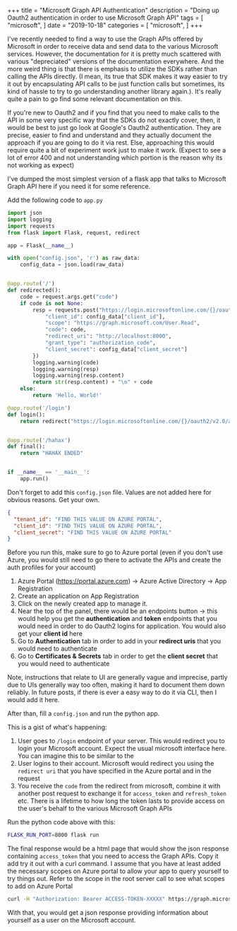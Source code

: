 +++
title = "Microsoft Graph API Authentication"
description = "Doing up Oauth2 authentication in order to use Microsoft Graph API"
tags = [
    "microsoft",
]
date = "2019-10-18"
categories = [
    "microsoft",
]
+++

I've recently needed to find a way to use the Graph APIs offered by Microsoft in order to receive data and send data to the various Microsoft services. However, the documentation for it is pretty much scattered with various "depreciated" versions of the documentation everywhere. And the more weird thing is that there is emphasis to utilize the SDKs rather than calling the APIs directly. (I mean, its true that SDK makes it way easier to try it out by encapsulating API calls to be just function calls but sometimes, its kind of hassle to try to go understanding another library again.). It's really quite a pain to go find some relevant documentation on this.

If you're new to Oauth2 and if you find that you need to make calls to the API in some very specific way that the SDKs do not exactly cover, then, it would be best to just go look at Google's Oauth2 authentication. They are precise, easier to find and understand and they actually document the approach if you are going to do it via rest. Else, approaching this would require quite a bit of experiment work just to make it work. (Expect to see a lot of error 400 and not understanding which portion is the reason why its not working as expect)

I've dumped the most simplest version of a flask app that talks to Microsoft Graph API here if you need it for some reference.

Add the following code to `app.py`

```python
import json
import logging
import requests
from flask import Flask, request, redirect

app = Flask(__name__)

with open("config.json", 'r') as raw_data:
    config_data = json.load(raw_data)


@app.route('/')
def redirected():
    code = request.args.get("code")
    if code is not None:
        resp = requests.post("https://login.microsoftonline.com/{}/oauth2/v2.0/token".format(config_data["tenant_id"]), data={
            "client_id": config_data["client_id"],
            "scope": "https://graph.microsoft.com/User.Read",
            "code": code,
            "redirect_uri": "http://localhost:8000",
            "grant_type": "authorization_code",
            "client_secret": config_data["client_secret"]
        })
        logging.warning(code)
        logging.warning(resp)
        logging.warning(resp.content)
        return str(resp.content) + "\n" + code
    else:
        return 'Hello, World!'

@app.route('/login')
def login():
    return redirect("https://login.microsoftonline.com/{}/oauth2/v2.0/authorize?client_id={}&response_type=code&redirect_uri=http%3A%2F%2Flocalhost:8000&response_mode=query&scope=openid%20offline_access%20https%3A%2F%2Fgraph.microsoft.com%2Fuser.read&state=12345".format(config_data["tenant_id"], config_data["client_id"]))


@app.route('/hahax')
def final():
    return "HAHAX ENDED"


if __name__ == '__main__':
    app.run()
```

Don't forget to add this `config.json` file. Values are not added here for obvious reasons. Get your own.

```json
{
  "tenant_id": "FIND THIS VALUE ON AZURE PORTAL",
  "client_id": "FIND THIS VALUE ON AZURE PORTAL",
  "client_secret": "FIND THIS VALUE ON AZURE PORTAL"
}
```

Before you run this, make sure to go to Azure portal (even if you don't use Azure, you would still need to go there to activate the APIs and create the auth profiles for your account)

1. Azure Portal (https://portal.azure.com) -> Azure Active Directory -> App Registration
2. Create an application on App Registration
3. Click on the newly created app to manage it.
4. Near the top of the panel, there would be an endpoints button -> this would help you get the **authentication** and **token** endpoints that you would need in order to do Oauth2 logins for application. You would also get your **client id** here
5. Go to **Authentication** tab in order to add in your **redirect uris** that you would need to authenticate
6. Go to **Certificates & Secrets** tab in order to get the **client secret** that you would need to authenticate

Note, instructions that relate to UI are generally vague and imprecise, partly due to UIs generally way too often, making it hard to document them down reliably. In future posts, if there is ever a easy way to do it via CLI, then I would add it here.

After than, fill a `config.json` and run the python app.

This is a gist of what's happening:

1. User goes to `/login` endpoint of your server. This would redirect you to login your Microsoft account. Expect the usual microsoft interface here. You can imagine this to be similar to the
2. User logins to their account. Microsoft would redirect you using the `redirect uri` that you have specified in the Azure portal and in the request
3. You receive the `code` from the redirect from microsoft, combine it with another post request to exchange it for `access_token` and `refresh_token` etc. There is a lifetime to how long the token lasts to provide access on the user's behalf to the various Microsoft Graph APIs

Run the python code above with this:

```bash
FLASK_RUN_PORT=8000 flask run
```

The final response would be a html page that would show the json response containing `access_token` that you need to access the Graph APIs. Copy it add try it out with a curl command. I assume that you have at least added the necessary scopes on Azure portal to allow your app to query yourself to try things out. Refer to the scope in the root server call to see what scopes to add on Azure Portal

```bash
curl -H "Authorization: Bearer ACCESS-TOKEN-XXXXX" https://graph.microsoft.com/v1.0/me
```

With that, you would get a json response providing information about yourself as a user on the Microsoft account.

